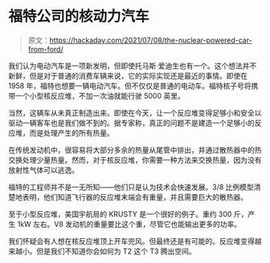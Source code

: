 # 福特公司的核动力汽车

> 原文：<https://hackaday.com/2021/07/08/the-nuclear-powered-car-from-ford/>

我们认为电动汽车是一项新发明，但即使托马斯·爱迪生也有一个。这个想法并不新鲜，但是对于普通的消费车辆来说，它的实际实现还是最近的事情。即使在 1958 年，福特也想要一辆电动汽车。但不仅仅是普通的电动车。福特核子号将携带一个小型核反应堆，不加一次油就能行驶 5000 英里。

当然，这辆车从未真正制造出来。即使在今天，让一个反应堆变得足够小和安全以驱动一辆客车也是我们做不到的。据专家称，真正的问题不是建造一个足够小的反应堆，而是处理产生的所有热量。

在传统发动机中，很容易将大部分多余的热量从尾管中排出，并通过散热器中的热交换处理少量热量。然而，对于核反应堆，你需要一种方法来交换热量，因为没有放射性气体可以逃逸。

福特的工程师并不是一无所知——他们只是认为技术会快速发展。3/8 比例模型清楚地表明，他们知道飞行器的反应堆末端会有重量，并且需要巨大的散热器。

至于小型反应堆，美国宇航局的 KRUSTY 是一个很好的例子。重约 300 斤，产生 1kW 左右。V8 发动机的重量要比这个重，尽管它也能输出更多的功率。

我们怀疑会有人想在核反应堆顶上开车兜风。但最终还是有可能的。反应堆变得越来越小。但是我们不知道你会如何为 T2 这个 T3 腾出空间。